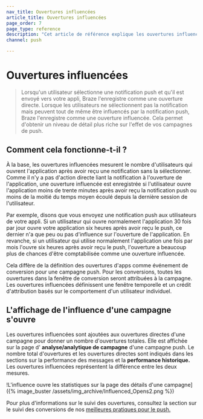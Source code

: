 ```yaml
---
nav_title: Ouvertures influencées
article_title: Ouvertures influencées
page_order: 7
page_type: reference
description: "Cet article de référence explique les ouvertures influencées et la manière dont vous pouvez les suivre pour obtenir un niveau de détail plus riche dans vos campagnes push."
channel: push

---
```


# Ouvertures influencées

> Lorsqu'un utilisateur sélectionne une notification push et qu'il est envoyé vers votre appli, Braze l'enregistre comme une ouverture directe. Lorsque les utilisateurs ne sélectionnent pas la notification mais peuvent tout de même être influencés par la notification push, Braze l'enregistre comme une ouverture influencée. Cela permet d'obtenir un niveau de détail plus riche sur l'effet de vos campagnes de push.

## Comment cela fonctionne-t-il ?

À la base, les ouvertures influencées mesurent le nombre d'utilisateurs qui ouvrent l'application après avoir reçu une notification sans la sélectionner. Comme il n'y a pas d'action directe liant la notification à l'ouverture de l'application, une ouverture influencée est enregistrée si l'utilisateur ouvre l'application moins de trente minutes après avoir reçu la notification push ou moins de la moitié du temps moyen écoulé depuis la dernière session de l'utilisateur.

Par exemple, disons que vous envoyez une notification push aux utilisateurs de votre appli. Si un utilisateur qui ouvre normalement l'application 30 fois par jour ouvre votre application six heures après avoir reçu le push, ce dernier n'a que peu ou pas d'influence sur l'ouverture de l'application. En revanche, si un utilisateur qui utilise normalement l'application une fois par mois l'ouvre six heures après avoir reçu le push, l'ouverture a beaucoup plus de chances d'être comptabilisée comme une ouverture influencée. 

Cela diffère de la définition des ouvertures d'apps comme événement de conversion pour une campagne push. Pour les conversions, toutes les ouvertures dans la fenêtre de conversion seront attribuées à la campagne. Les ouvertures influencées définissent une fenêtre temporelle et un crédit d'attribution basés sur le comportement d'un utilisateur individuel.

## L'affichage de l'influence d'une campagne s'ouvre

Les ouvertures influencées sont ajoutées aux ouvertures directes d'une campagne pour donner un nombre d'ouvertures totales. Elle est affichée sur la page d' **analyse/analytique de campagne** d'une campagne push. Le nombre total d'ouvertures et les ouvertures directes sont indiqués dans les sections sur la performance des messages et la **performance historique.**  Les ouvertures influencées représentent la différence entre les deux mesures.

!L'influence ouvre les statistiques sur la page des détails d'une campagne]({% image_buster /assets/img_archive/Influenced_Opens2.png %})

Pour plus d'informations sur le suivi des ouvertures, consultez la section sur le suivi des conversions de nos [meilleures pratiques pour le push.]({{site.baseurl}}/user_guide/message_building_by_channel/push/best_practices/)


